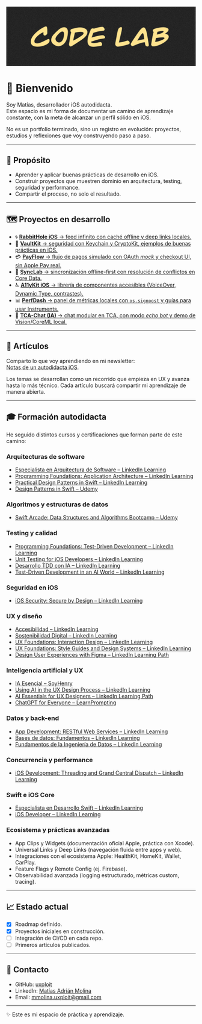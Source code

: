![Hero Image](assets/banner.png "Code Lab")

# 👋 Bienvenido

Soy Matías, desarrollador iOS autodidacta.  
Este espacio es mi forma de documentar un camino de aprendizaje constante, con la meta de alcanzar un perfil sólido en iOS.  

No es un portfolio terminado, sino un registro en evolución: proyectos, estudios y reflexiones que voy construyendo paso a paso.  

---

## 🚀 Propósito
- Aprender y aplicar buenas prácticas de desarrollo en iOS.  
- Construir proyectos que muestren dominio en arquitectura, testing, seguridad y performance.  
- Compartir el proceso, no solo el resultado.  

---

## 🗺️ Proyectos en desarrollo
- 🌀 [**RabbitHole iOS** → feed infinito con caché offline y deep links locales.](https://github.com/mmolina-uxploit/RabbitHoleiOS)  
- 🔐 [**VaultKit** → seguridad con Keychain y CryptoKit, ejemplos de buenas prácticas en iOS.](https://github.com/mmolina-uxploit/VaultKit)  
- 💳 [**PayFlow** → flujo de pagos simulado con OAuth *mock* y checkout UI, sin Apple Pay real.](https://github.com/mmolina-uxploit/PayFlow)
- 🔄 [**SyncLab** → sincronización offline-first con resolución de conflictos en Core Data.](https://github.com/mmolina-uxploit/SyncLab)  
- ♿ [**A11yKit iOS** → librería de componentes accesibles (VoiceOver, Dynamic Type, contrastes).](https://github.com/mmolina-uxploit/A11yKit-iOS) 
- 📊 [**PerfDash** → panel de métricas locales con `os.signpost` y guías para usar Instruments.](https://github.com/mmolina-uxploit/PerfDash)  
- 🤖 [**TCA-Chat (IA)** → chat modular en TCA, con modo *echo bot* y demo de Vision/CoreML local.](https://github.com/mmolina-uxploit/TCA-Chat-IA-)  

---

## 📖 Artículos
Comparto lo que voy aprendiendo en mi newsletter:  
[Notas de un autodidacta iOS](https://www.linkedin.com/build-relation/newsletter-follow?entityUrn=7374657829569212416).  

Los temas se desarrollan como un recorrido que empieza en UX y avanza hasta lo más técnico.
Cada artículo buscará compartir mi aprendizaje de manera abierta.

---

## 🎓 Formación autodidacta
He seguido distintos cursos y certificaciones que forman parte de este camino:  

### Arquitecturas de software
- [Especialista en Arquitectura de Software – LinkedIn Learning](https://www.linkedin.com/learning/paths/conviertete-en-especialista-en-arquitectura-de-software)  
- [Programming Foundations: Application Architecture – LinkedIn Learning](https://www.linkedin.com/learning/programming-foundations-application-architecture/why-learn-about-software-architecture)  
- [Practical Design Patterns in Swift – LinkedIn Learning](https://www.linkedin.com/learning/practical-design-patterns-in-swift/explore-the-benefits-of-design-patterns?contextUrn=urn%3Ali%3AlearningCollection%3A7257670014005088256)  
- [Design Patterns in Swift – Udemy](https://www.udemy.com/course/design-patterns-swift/learn/lecture/7680066?start=0)  

### Algoritmos y estructuras de datos
- [Swift Arcade: Data Structures and Algorithms Bootcamp – Udemy](https://www.udemy.com/course/the-swift-arcade-data-structures-and-algorithms-bootcamp/learn/lecture/31201066?start=1)  

### Testing y calidad
- [Programming Foundations: Test-Driven Development – LinkedIn Learning](https://www.linkedin.com/learning/programming-foundations-test-driven-development-3/small-steps-to-great-things?contextUrn=urn%3Ali%3AlyndaLearningPath%3A56db2b643dd5596be4e4989b)  
- [Unit Testing for iOS Developers – LinkedIn Learning](https://www.linkedin.com/learning/unit-testing-for-ios-developers)  
- [Desarrollo TDD con IA – LinkedIn Learning](https://www.linkedin.com/learning/desarrollo-test-driven-con-inteligencia-artificial/tu-proceso-de-desarrollo-usando-tdd)  
- [Test-Driven Development in an AI World – LinkedIn Learning](https://www.linkedin.com/learning/test-driven-development-in-an-ai-world/develop-smarter-with-ai-and-test-driven-development)  

### Seguridad en iOS
- [iOS Security: Secure by Design – LinkedIn Learning](https://www.linkedin.com/learning-login/share?forceAccount=false&redirect=https%3A%2F%2Fwww.linkedin.com%2Flearning%2Fcollections%2F7257671348846518272%3Ftrk%3Dshare_collection_url%26shareId%3DknkKfPRgS02pfMTIrBUSjg%253D%253D)  

### UX y diseño
- [Accesibilidad – LinkedIn Learning](https://www.linkedin.com/learning/certificates/350273621f39b5b716f83c23d49f65cece75582def8fd3f87042071392fe9704)  
- [Sostenibilidad Digital – LinkedIn Learning](https://www.linkedin.com/learning/certificates/28e602dfe346bd17518c4124d18694f1b5b6729478521e53549d2465db8671c6)  
- [UX Foundations: Interaction Design – LinkedIn Learning](https://www.linkedin.com/learning/ux-foundations-interaction-design/dimensions-of-interaction-design)  
- [UX Foundations: Style Guides and Design Systems – LinkedIn Learning](https://www.linkedin.com/learning/ux-foundations-style-guides-and-design-systems)  
- [Design User Experiences with Figma – LinkedIn Learning Path](https://www.linkedin.com/learning/paths/design-user-experiences-with-figma)  

### Inteligencia artificial y UX
- [IA Esencial – SoyHenry](https://www.app.soyhenry.com/course-detail/IAessencial)  
- [Using AI in the UX Design Process – LinkedIn Learning](https://www.linkedin.com/learning/using-ai-in-the-ux-design-process/the-role-of-generative-ai-in-ux-design)  
- [AI Essentials for UX Designers – LinkedIn Learning Path](https://www.linkedin.com/learning/paths/ai-essentials-for-user-experience-designers)  
- [ChatGPT for Everyone – LearnPrompting](https://learnprompting.thinkific.com/certificates/dbhsewpmp5)  

### Datos y back-end
- [App Development: RESTful Web Services – LinkedIn Learning](https://www.linkedin.com/learning/certificates/0416964f57103d033c5a53c3d846a0a4b82a53cc468572d11826f1666bdddbfc?trk=share_certificate)  
- [Bases de datos: Fundamentos – LinkedIn Learning](https://www.linkedin.com/learning/fundamentos-de-la-programacion-bases-de-datos-8625298/bases-de-datos-desde-las-bases)  
- [Fundamentos de la Ingeniería de Datos – LinkedIn Learning](https://www.linkedin.com/learning/fundamentos-de-la-ingenieria-de-datos/quieres-ser-ingeniero-de-datos)  

### Concurrencia y performance
- [iOS Development: Threading and Grand Central Dispatch – LinkedIn Learning](https://www.linkedin.com/learning/ios-development-threading-and-grand-central-dispatch/ios-development-grand-central-dispatch)  

### Swift e iOS Core
- [Especialista en Desarrollo Swift – LinkedIn Learning](https://www.linkedin.com/learning/certificates/7998b093bdf9381b4db140c0b6a8477aa8f0c7e1f6c5013308b340f25bba43cf?trk=share_certificate)  
- [iOS Developer – LinkedIn Learning](https://www.linkedin.com/learning/certificates/1d0dc6a50fad7a176444818adeb5d750d0b5cb4cbdb0c00ed9e121a234cbcc4d?trk=share_certificate)

### Ecosistema y prácticas avanzadas
- App Clips y Widgets (documentación oficial Apple, práctica con Xcode).  
- Universal Links y Deep Links (navegación fluida entre apps y web).  
- Integraciones con el ecosistema Apple: HealthKit, HomeKit, Wallet, CarPlay.  
- Feature Flags y Remote Config (ej. Firebase).  
- Observabilidad avanzada (logging estructurado, métricas custom, tracing).  

---

## 📈 Estado actual
- [x] Roadmap definido.  
- [x] Proyectos iniciales en construcción.  
- [ ] Integración de CI/CD en cada repo.  
- [ ] Primeros artículos publicados.  

---

## 🔗 Contacto
- GitHub: [uxploit](https://github.com/uxploit)  
- LinkedIn: [Matías Adrián Molina](https://www.linkedin.com/in/mmolina-uxploit/)  
- Email: [mmolina.uxploit@gmail.com](mailto:mmolina.uxploit@gmail.com)  

---

✨ Este es mi espacio de práctica y aprendizaje.  

